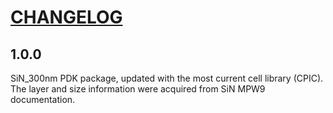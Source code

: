 # [CHANGELOG](https://keepachangelog.com/en/1.0.0/)

## 1.0.0
SiN_300nm PDK package, updated with the most current cell library (CPIC).
The layer and size information were acquired from SiN MPW9 documentation.
